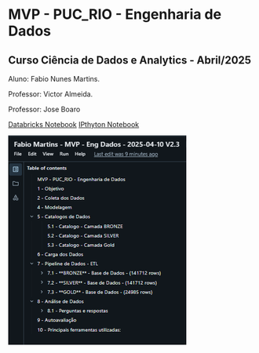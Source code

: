 # MVP - PUC_RIO - Engenharia de Dados

## Curso Ciência de Dados e Analytics - Abril/2025


Aluno: Fabio Nunes Martins.

Professor: Victor Almeida.

Professor: Jose Boaro

<a href="[https://www.w3schools.com/](https://databricks-prod-cloudfront.cloud.databricks.com/public/4027ec902e239c93eaaa8714f173bcfc/1040150379560922/2654319569549231/1506217728357347/latest.html)">Databricks Notebook</a>
<a href="[https://www.w3schools.com/](https://databricks-prod-cloudfront.cloud.databricks.com/public/4027ec902e239c93eaaa8714f173bcfc/1040150379560922/2654319569549231/1506217728357347/latest.html)">IPthyton Notebook</a>



<img src="img/Tabela_de_Conteudos.png"> 

